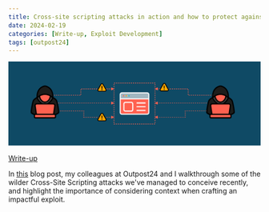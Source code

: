 ```yaml
---
title: Cross-site scripting attacks in action and how to protect against them
date: 2024-02-19
categories: [Write-up, Exploit Development]
tags: [outpost24]
---
```


![](../assets/xss-protect.webp)

[Write-up](https://outpost24.com/blog/cross-site-scripting-attacks-how-protect-against/)

In [this](https://outpost24.com/blog/cross-site-scripting-attacks-how-protect-against/) blog post, my colleagues at Outpost24 and I walkthrough some of the wilder Cross-Site Scripting attacks we've managed to conceive recently, and highlight the importance of considering context when crafting an impactful exploit.